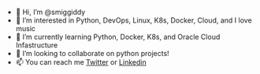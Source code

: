 - 👋 Hi, I’m @smiggiddy
- 👀 I’m interested in Python, DevOps, Linux, K8s, Docker, Cloud, and I love music
- 🌱 I’m currently learning Python, Docker, K8s, and Oracle Cloud Infastructure 
- 💞️ I’m looking to collaborate on python projects! 
- 📫 You can reach me [Twitter](https://www.twitter.com/smiggiddy) or [Linkedin](www.linkedin.com/in/mikesmith-dev)

<!---
smiggiddy/smiggiddy is a ✨ special ✨ repository because its `README.md` (this file) appears on your GitHub profile.
You can click the Preview link to take a look at your changes.
--->
